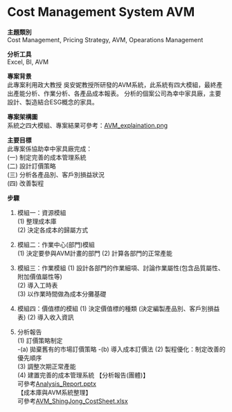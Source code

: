 # Cost Management System AVM
**主題類別**            
Cost Management, Pricing Strategy, AVM, Opearations Management                      

**分析工具**      
Excel, BI, AVM

**專案背景**                
此專案利用政大教授 吳安妮教授所研發的AVM系統，此系統有四大模組，最終產出產能分析、作業分析、各產品成本報表。
分析的個案公司為幸中家具廠，主要設計、製造結合ESG概念的家具。          

**專案架構圖**                        
系統之四大模組、專案結果可參考：[AVM_explaination.png](AVM_explaination.png)                

**主要目標**      
此專案係協助幸中家具廠完成：            
(一) 制定完善的成本管理系統                    
(二) 設計訂價策略            
(三) 分析各產品別、客戶別損益狀況          
(四) 改善製程                         

**步驟**            
1. 模組一：資源模組      
	(1) 整理成本庫                 
	(2) 決定各成本的歸屬方式                        
	
2. 模組二：作業中心(部門)模組      
	(1) 決定要參與AVM計畫的部門
	(2) 計算各部門的正常產能
	
3. 模組三：作業模組
	(1) 設計各部門的作業細項、討論作業屬性(包含品質屬性、附加價值屬性等)      
	(2) 導入工時表      
	(3) 以作業時間做為成本分攤基礎       

4. 模組四：價值標的模組
	(1) 決定價值標的種類 (決定編製產品別、客戶別損益表)
	(2) 導入收入資訊
	
5. 分析報告           
	(1) 訂價策略制定            
	-(a) 拋棄舊有的市場訂價策略
	-(b) 導入成本訂價法
	(2) 製程優化：制定改善的優先順序            
	(3) 調整次期正常產能            
	(4) 建置完善的成本管理系統
   【分析報告(團體)】            
   可參考[Analysis_Report.pptx](Analysis_Report.pptx)                               
   【成本庫與AVM系統整理】              
   可參考[AVM_ShingJong_CostSheet.xlsx](AVM_ShingJong_CostSheet.xlsx)                     
